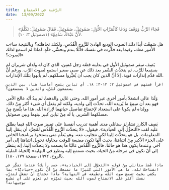 ```yaml
---
title:  الرَّغبة في الاستماع
date:  13/09/2022
---
```


> <p></p>
> «فَجَاءَ الرَّبُّ وَوَقَفَ وَدَعَا كَالْمَرَّاتِ الأُوَلِ: صَمُوئِيلُ، صَمُوئِيلُ. فَقَالَ صَمُوئِيلُ: تَكَلَّمْ لأَنَّ عَبْدَكَ سَامِعٌ» (١صموئيل ٣: ١٠).

هل سَمِعْتَ أبدًا ذلك الصوت الوديع الهادئ للرُّوحِ الْقُدُسِ، ولكنك تجاهلته؟ وبالنتيجة ساءت الأمور معك، وفيما بعد فكَّرت في نفسك قائلًا بندم وتحسُّر، «آهٍ، لماذا لم استمع لذلك الصوت؟»

يَصِف سِفر صموئيل الأول في بدايته قصَّة رَجل مُسِن، الذي كان له ولدان شريران لم يستمعا للرَّب. ثم يتحدَّث السِّفر بعد ذلك عن صبي صغير استمع لصوت الرَّب. ورغم أنَّ الله قدَّم إنذارات قوية، إلا أنَّ الذين كان يجب أن يُغيِّروا مسلكهم، لم يأبهوا بتلك الإنذارات.

`اقرأ قصتهم في ١صموئيل ٢: ١٢-٣: ١٨. أي تباين يتضح أمامنا هنا، بين الذين يستمعون للرَّب والذين لا يستمعون؟`

وَلَدَا عالي انشغلا بأمور أخرى غير أمور الله. وحتى عَالِي والدهما، لم يبدُ أنّه عالج الأمر. فهو بعد أن سِمِعَ ما يُريده الله، تحدَّث إلى ولديه، ولكنه لم يفعل أي شيء أكثر مِنْ ذلك. وولداه لم يكونا على استعداد لإخضاع تفاصيل حياتهما لإرادة الله. هذا ما يتَّضح مِنْ مسلكهما الشرير. يا له مِنْ تباين كبير بينهما وبين صموئيل.

يَصِف الكارز تشارلز ستانلي مدى أهمية تدريب أنفسنا على تمييز صوت الله فيما يطلق عليه لقب «التحوُّل إلى الحيادية». فيقول، «لا يتحدَّث الرُّوح الْقُدُس لمُجرَّد أن ينقل إلينا المعلومات. بل هو يتحدَّث إلينا لكي نتجاوب معه. وهو يَعلَم متى يستحوذ برنامجنا الخاص على الجزء الأكبر مِنْ انتباهنا، بحيث أنَّها تكون مضيعة للوقت محاولة تحويل انتباهنا إلى أمر آخر. وعندما يكون هذا هو حالنا، فالرُّوح الْقُدُس غالبًا ما يصمت ولا يتحدَّث إلينا. إنه ينتظر إلى أنْ نكون في مرحلة مِنْ الحياد، بحيث نستمع إليه ونطيع في النهاية» (الحياة المليئة بالروح، ١٩٩٢، صفحة ١٧٩، ١٨٠).

`ماذا قَصَدَ ستانلي مِنْ قوله «التحوُّل إلى الحيادية»، حسب رأيك؟ عندما تفكِّر في انفتاحك لله، ما هي الأمور التي كثيرًا ما تمنعك مِنْ أنْ تكون «حياديًّا» بما يكفي بحيث تسمع صوت الله وتطيعه في النهاية؟ ماذا تحتاج أنْ تفعل لتدرِّب نفسك أكثر على الانفتاح لصوت الله بحيث تميِّزه ثم تعزم على أن تطيع توجيهاته؟`
